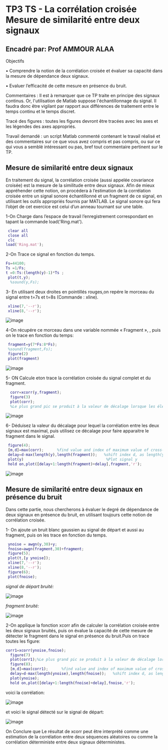# TP3 TS - La corrélation croisée Mesure de similarité entre deux signaux

## Encadré par: Prof AMMOUR ALAA

Objectifs

• Comprendre la notion de la corrélation croisée et évaluer sa capacité dans la
mesure de dépendance deux signaux.

• Evaluer l’efficacité de cette mesure en présence du bruit.

Commentaires : Il est à remarquer que ce TP traite en principe des signaux continus.
Or, l'utilisation de Matlab suppose l'échantillonnage du signal. Il faudra donc être
vigilant par rapport aux différences de traitement entre le temps continu et le temps
discret.


Tracé des figures : toutes les figures devront être tracées avec les axes et les
légendes des axes appropriés.

Travail demandé : un script Matlab commenté contenant le travail réalisé et des
commentaires sur ce que vous avez compris et pas compris, ou sur ce qui vous a
semblé intéressant ou pas, bref tout commentaire pertinent sur le TP.

## Mesure de similarité entre deux signaux

En traitement du signal, la corrélation croisée (aussi appelée covariance croisée) est
la mesure de la similitude entre deux signaux. Afin de mieux appréhender cette notion,
on procédera à l’estimation de la corrélation croisée entre un signal sonore
échantillonné et un fragment de ce signal, en utilisant les outils appropriés fournis par
MATLAB. Le signal sonore qui fera l’objet de cet exercice est celui d’un anneau
tournant sur une table. 

1-On Charge dans l’espace de travail l’enregistrement correspondant en tapant la
commande load('Ring.mat').

```Matlab
 clear all
 close all
 clc
load('Ring.mat');
```

2-On Trace ce signal en fonction du temps.

```Matlab 
Fs=44100;
Ts =1/Fs;
t =0:Ts:(length(y)-1)*Ts ;
 plot(t,y);
  %sound(y,Fs);
  ```

3- En utilisant deux droites en pointillés rouges,on repére le morceau du signal entre
t=7s et t=8s (Commande : xline).

```Matlab 
 xline(7,'--r');
 xline(8,'--r');
 ```
 ![image](https://user-images.githubusercontent.com/85129301/152623806-ecba62f3-033e-4098-819e-e01f407d6413.png)

 
 4-On récupére ce morceau dans une variable nommée « Fragment », , puis on le 
trace en fonction du temps:

```Matlab
 fragment=y(7*Fs:8*Fs);
 %sound(fragment,Fs);
 figure(2)
 plot(fragment)
 ```
 ![image](https://user-images.githubusercontent.com/85129301/152624052-3bddec63-5850-4a31-816b-e55ffa426f95.png)

 
 
 5- ON Calcule eton trace la corrélation croisée du signal complet et du fragment.

```Matlab
  corr=xcorr(y,fragment);
  figure(3)
  plot(corr);
  %Le plus grand pic se produit à la valeur de décalage lorsque les éléments de y et fragment correspondent exactement
  ```
  
![image](https://user-images.githubusercontent.com/85129301/152624469-6c428a91-d120-4f0f-8b60-62046dfa9460.png)

6- Déduisez la valeur du décalage pour lequel la corrélation entre les deux signaux est
maximal, puis utilisez ce décalage pour faire apparaitre le fragment dans le signal. 

```Matlab
 figure(4);
 [m,d]=max(corr);      %find value and index of maximum value of cross-correlation amplitude
 delay=d-max(length(y),length(fragment));   %shift index d, as length(y)=2*N-1; where N is the length of the signals
 plot(y)                                     %Plot signal y
 hold on,plot([delay+1:length(fragment)+delay],fragment,'r');  
```
![image](https://user-images.githubusercontent.com/85129301/152624559-629b6687-79fd-42c0-b5f1-9ca1604786db.png)

## Mesure de similarité entre deux signaux en présence du bruit

Dans cette partie, nous chercherons à évaluer le degré de dépendance de deux
signaux en présence du bruit, en utilisant toujours cette notion de corrélation croisée.

1- On ajoute un bruit blanc gaussien au signal de départ et aussi au fragment, puis
on les trace  en fonction du temps. 

```Matlab 
 ynoise = awgn(y,30)+y;
 fnoise=awgn(fragment,30)+fragment;
 figure(5);
 plot(t,[y ynoise]);
 xline(7,'--r');
 xline(8,'--r');
 figure(6);
 plot(fnoise);
```
*signal de départ bruité:*

![image](https://user-images.githubusercontent.com/85129301/152624669-bdb33a58-a38f-4e5c-a942-fcbc121d6d11.png)

*fragment bruité:*

![image](https://user-images.githubusercontent.com/85129301/152624644-1dff02ff-a306-4eb1-b00c-349764eaed87.png)

2-On applique la fonction xcorr afin de calculer la corrélation croisée entre les deux
signaux bruités, puis on évalue la capacité de cette mesure de détecter le fragment dans
le signal en présence du bruit.Puis on trace toutes les figure:

```Matlab 
corr1=xcorr(ynoise,fnoise);
  figure(7)
  plot(corr1);%Le plus grand pic se produit à la valeur de décalage lorsque les éléments de x et y correspondent exactement
  figure(8);
  [m,d]=max(corr1);      %find value and index of maximum value of cross-correlation amplitude
  delay=d-max(length(ynoise),length(fnoise));   %shift index d, as length(X1)=2*N-1; where N is the length of the signals
  plot(ynoise);
  hold on,plot([delay+1:length(fnoise)+delay],fnoise,'r');
```
voici la corrélation:

![image](https://user-images.githubusercontent.com/85129301/152624842-953d4f84-6ec4-4049-a4ac-aa8576c02025.png)

et voici le signal détecté sur le signal de départ:

![image](https://user-images.githubusercontent.com/85129301/152624820-826829a3-8f17-461f-8ad6-cbdec1fa7f42.png)


On Conclure que Le résultat de xcorr peut être interprété comme une estimation de la corrélation entre deux séquences aléatoires ou comme la corrélation déterministe entre deux signaux déterministes.

